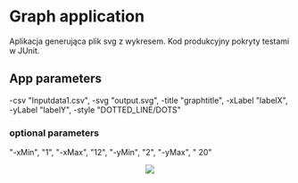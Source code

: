 # Graph application
Aplikacja generująca plik svg z wykresem.
Kod produkcyjny pokryty testami w JUnit.

## App parameters
-csv "Inputdata1.csv",
-svg "output.svg",
-title "graphtitle",
-xLabel "labelX",
-yLabel "labelY",
-style "DOTTED_LINE/DOTS"
### optional parameters
"-xMin", "1",
"-xMax", "12",
"-yMin", "2",
"-yMax", " 20"

<p align="center">
  <img src="https://github.com/Mark0tny/Graph/exampleGraph.svg">
</p>
